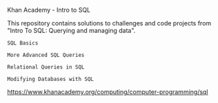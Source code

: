 Khan Academy - Intro to SQL

This repository contains solutions to challenges and code projects from "Intro To SQL: Querying and managing data".

    SQL Basics

    More Advanced SQL Queries

    Relational Queries in SQL

    Modifying Databases with SQL

https://www.khanacademy.org/computing/computer-programming/sql
